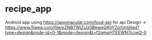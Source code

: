 # recipe_app
Android app using  https://spoonacular.com/food-api for api
Design -> https://www.figma.com/file/oZNB7WjZiJz0BewqGKhY2o/Untitled?type=design&node-id=0-1&mode=design&t=f2qmpHTEEWN7ccwQ-0

